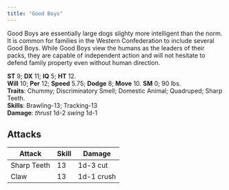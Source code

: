 ```yaml
---
title: "Good Boys"
---
```


Good Boys are essentially large dogs slighty more intelligent than the norm.  It is common for families in the Western Confederation to include several Good Boys.  While Good Boys view the humans as the leaders of their packs, they are capable of independent action and will not hesitate to defend family property even without human direction.

**ST** 9; **DX** 11; **IQ** 5; **HT** 12. \
**Will** 10; **Per** 12; **Speed** 5.75; **Dodge** 8; **Move** 10. **SM** 0; 90 lbs. \
**Traits**: Chummy; Discriminatory Smell; Domestic Animal; Quadruped; Sharp Teeth. \
**Skills**: Brawling-13; Tracking-13 \
**Damage**: *thrust* 1d-2 *swing* 1d-1

## Attacks
| Attack      | Skill | Damage     |
| ----------- | ----- | ---------- |
| Sharp Teeth | 13    | 1d-3 cut   |
| Claw        | 13    | 1d-1 crush |